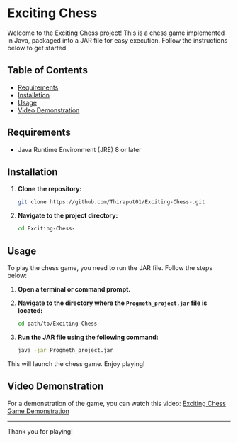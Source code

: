 # Exciting Chess

Welcome to the Exciting Chess project! This is a chess game implemented in Java, packaged into a JAR file for easy execution. Follow the instructions below to get started.

## Table of Contents
- [Requirements](#requirements)
- [Installation](#installation)
- [Usage](#usage)
- [Video Demonstration](#video-demonstration)

## Requirements

- Java Runtime Environment (JRE) 8 or later

## Installation

1. **Clone the repository:**

    ```bash
    git clone https://github.com/Thiraput01/Exciting-Chess-.git
    ```

2. **Navigate to the project directory:**

    ```bash
    cd Exciting-Chess-
    ```

## Usage

To play the chess game, you need to run the JAR file. Follow the steps below:

1. **Open a terminal or command prompt.**

2. **Navigate to the directory where the `Progmeth_project.jar` file is located:**

    ```bash
    cd path/to/Exciting-Chess-
    ```

3. **Run the JAR file using the following command:**

    ```bash
    java -jar Progmeth_project.jar
    ```

This will launch the chess game. Enjoy playing!

## Video Demonstration

For a demonstration of the game, you can watch this video: [Exciting Chess Game Demonstration](https://www.youtube.com/watch?v=mRu1mpB-ye8)

----------------

Thank you for playing!

